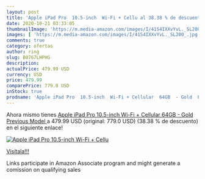 ```yaml
---
layout: post
title: 'Apple iPad Pro  10.5-inch  Wi-Fi + Cellu al 38.38 % de descuento'
date: 2020-10-21 03:33:05
thumbnailImage: 'https://m.media-amazon.com/images/I/41S4IXXvYvL._SL200_.jpg'
images: [ 'https://m.media-amazon.com/images/I/41S4IXXvYvL._SL200_.jpg' ]
comments: true
category: ofertas
author: ring
slug: B0767LHPHG
description:
actualPrice: 479.99 USD
currency: USD
price: 479.99
comparePrice: 779.0 USD
inStock: true
prodname: 'Apple iPad Pro  10.5-inch  Wi-Fi + Cellular  64GB  - Gold  Previous Model '
---
```


Ahora mismo tienes [Apple iPad Pro  10.5-inch  Wi-Fi + Cellular  64GB  - Gold  Previous Model ](https://www.amazon.com/dp/B0767LHPHG/?tag=tolees-20) a 479.99 USD (original: 779.0 USD) (38.38 %  de descuento) en el siguiente enlace!

[![Apple iPad Pro  10.5-inch  Wi-Fi + Cellu](https://m.media-amazon.com/images/I/41S4IXXvYvL._SL200_.jpg)](https://www.amazon.com/dp/B0767LHPHG/?tag=tolees-20)

[Visítala!!!](https://www.amazon.com/dp/B0767LHPHG/?tag=tolees-20)

Links participate in Amazon Associate program and might generate a comission on qualifying sales
